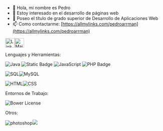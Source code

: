 - 👋 Hola, mi nombre es Pedro 
- 👀 Estoy interesado en el desarrollo de páginas web
- 🌱 Poseo el título de grado superior de Desarrollo de Aplicaciones Web
- 📫 Como contactarme: [https://allmylinks.com/pedroarrman](https://allmylinks.com/pedroarrman)

<a href="https://www.linkedin.com/in/pedro-arribas-manzano-616759a5/?challengeId=AQEJIpvhTijEPgAAAYBNboACWFUcYklT0iWzWzENc_Rk1Dar2f-YXalCWYfrp1VLigeyAb1mjye91id1vjvriubR4qiY87uxJA&submissionId=1da23646-83fd-e716-3db5-1bc29d529b36" target="_blank"><img src="https://raw.githubusercontent.com/arturssmirnovs/arturssmirnovs/master/in.png" alt="LinkedIn" width="30"></a><a href="mailto:arribasmanzanopedro@gmail.com" target="_blank"><img src="https://anuies-tic.anuies.mx/web/wp-content/uploads/2021/03/icono_mail.png" alt="Mail" width="30"></a>
<!---
- 💞️ I’m looking to collaborate on ...



Peterlim1994/Peterlim1994 is a ✨ special ✨ repository because its `README.md` (this file) appears on your GitHub profile.
You can click the Preview link to take a look at your changes.
--->


Lenguajes y Herramientas:

![Java](https://img.shields.io/badge/Java-ED8B00?style=for-the-badge&logo=java&logoColor=white) ![Static Badge](https://img.shields.io/badge/bash-green?style=for-the-badge) ![JavaScript](https://img.shields.io/badge/JavaScript-F7DF1E?style=for-the-badge&logo=javascript&logoColor=black) ![PHP Badge](https://img.shields.io/badge/PHP-8.2-blue?style=for-the-badge&logo=php&logoColor=white)



![SQL](https://img.shields.io/badge/-SQL-000?style=for-the-badge&logo=MySQL&logoColor=4479A1)![MySQL](https://img.shields.io/badge/MySQL-00000F?style=for-the-badge&logo=mysql&logoColor=white) 

 
 ![HTML](https://img.shields.io/badge/HTML5-E34F26?style=for-the-badge&logo=html5&logoColor=white)![CSS](https://img.shields.io/badge/CSS-239120?&style=for-the-badge&logo=css3&logoColor=white)
 
Entornos de Trabajo:

![Bower License](https://img.shields.io/bower/l/bootstrap?style=for-the-badge&logo=bootstrap&label=bootstrap)


Otros:

<img alt="photoshop" src="https://camo.githubusercontent.com/a535468c6d449b5c89ff6a05c5934f23ac753d2401dd0f7a59ff82a2f4da449a/68747470733a2f2f696d672e736869656c64732e696f2f62616467652f70686f746f73686f702d3331413846462e7376673f267374796c653d666f722d7468652d6261646765266c6f676f3d61646f62652d70686f746f73686f70266c6f676f436f6c6f723d666666" data-canonical-src="https://img.shields.io/badge/photoshop-31A8FF.svg?&amp;style=for-the-badge&amp;logo=adobe-photoshop&amp;logoColor=fff" style="max-width: 100%;"><img src="https://camo.githubusercontent.com/7a9f81fa65414698593f11241441b84b05a384143dc213abf28836863e7f7de2/68747470733a2f2f696d672e736869656c64732e696f2f62616467652f4d6963726f736f66745f4f66666963652d4438334230313f7374796c653d666f722d7468652d6261646765266c6f676f3d6d6963726f736f66742d6f6666696365266c6f676f436f6c6f723d7768697465" data-canonical-src="https://img.shields.io/badge/Microsoft_Office-D83B01?style=for-the-badge&amp;logo=microsoft-office&amp;logoColor=white" style="max-width: 100%;">
